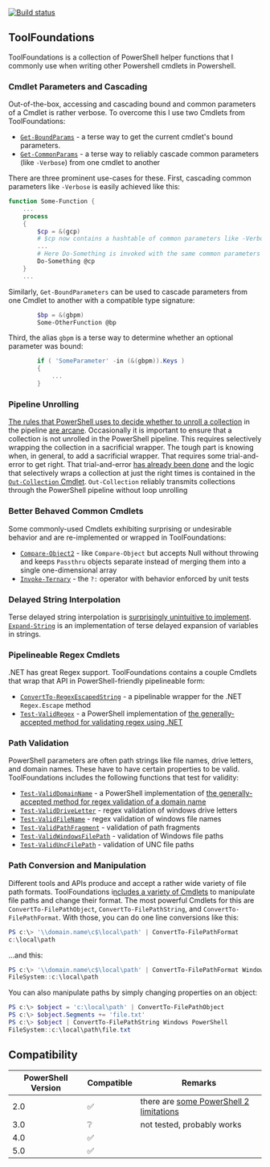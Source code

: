[![Build status](https://ci.appveyor.com/api/projects/status/mc207w55rqmuc13i/branch/master?svg=true&passingText=master%20-%20OK)](https://ci.appveyor.com/project/alx9r/toolfoundations/branch/master)

## ToolFoundations

ToolFoundations is a collection of PowerShell helper functions that I commonly use when writing other Powershell cmdlets in Powershell.

### Cmdlet Parameters and Cascading
Out-of-the-box, accessing and cascading bound and common parameters of a Cmdlet is rather verbose.  To overcome this I use two Cmdlets from ToolFoundations:

* [`Get-BoundParams`](./Functions/cmdlet.ps1) - a terse way to get the current cmdlet's bound parameters.
* [`Get-CommonParams`](./Functions/cmdlet.ps1) - a terse way to reliably cascade common parameters (like `-Verbose`) from one cmdlet to another

There are three prominent use-cases for these.  First, cascading common parameters like `-Verbose` is easily achieved like this:

````Powershell
function Some-Function {
	...
	process
	{
		$cp = &(gcp)
		# $cp now contains a hashtable of common parameters like -Verbose
		...
		# Here Do-Something is invoked with the same common parameters as the current script.
		Do-Something @cp 
	}
	...
````

Similarly, `Get-BoundParameters` can be used to cascade parameters from one Cmdlet to another with a compatible type signature:

````PowerShell
		$bp = &(gbpm)
		Some-OtherFunction @bp
````

Third, the alias `gbpm` is a terse way to determine whether an optional parameter was bound:

````PowerShell
		if ( 'SomeParameter' -in (&(gbpm)).Keys )
		{
			...
		}
````
### Pipeline Unrolling

[The rules that PowerShell uses to decide whether to unroll a collection](https://stackoverflow.com/q/28702588/1404637) in the pipeline [are arcane](https://stackoverflow.com/questions/28702588/in-what-conditions-does-powershell-unroll-items-in-the-pipeline#comment45704300_28707054).  Occasionally it is important to ensure that a collection is not unrolled in the PowerShell pipeline.  This requires selectively wrapping the collection in a sacrificial wrapper.  The tough part is knowing when, in general, to add a sacrificial wrapper.  That requires some trial-and-error to get right.  That trial-and-error [has already been done](https://stackoverflow.com/a/28707054/1404637) and the logic that selectively wraps a collection at just the right times is contained in the [`Out-Collection` Cmdlet](./Functions/collection.ps1).  `Out-Collection` reliably transmits collections through the PowerShell pipeline without loop unrolling

### Better Behaved Common Cmdlets

Some commonly-used Cmdlets exhibiting surprising or undesirable behavior and are re-implemented or wrapped in ToolFoundations:  
* [`Compare-Object2`](./Functions/compareObject2.ps1) - like `Compare-Object` but accepts Null without throwing and keeps `Passthru` objects separate instead of merging them into a single one-dimensional array
* [`Invoke-Ternary`](./Functions/invoke.ps1) - the `?:` operator with behavior enforced by unit tests

### Delayed String Interpolation
Terse delayed string interpolation is [surprisingly unintuitive to implement](https://stackoverflow.com/q/28616274/1404637).  [`Expand-String`](./Functions/string.ps1) is an implementation of terse delayed expansion of variables in strings.

### Pipelineable Regex Cmdlets
.NET has great Regex support.  ToolFoundations contains a couple Cmdlets that wrap that API in PowerShell-friendly pipelineable form:
* [`ConvertTo-RegexEscapedString`](./Functions/regex.ps1) - a pipelinable wrapper for the .NET `Regex.Escape` method
* [`Test-ValidRegex`](./Functions/regex.ps1) - a PowerShell implementation of [the generally-accepted method for validating regex using .NET](https://stackoverflow.com/a/1775017/1404637)

### Path Validation
PowerShell parameters are often path strings like file names, drive letters, and domain names.  These have to have certain properties to be valid.  ToolFoundations includes the following functions that test for validity:

* [`Test-ValidDomainName`](./Functions/domainName.ps1) - a PowerShell implementation of [the generally-accepted method for regex validation of a domain name](http://stackoverflow.com/a/20204811/1404637)
* [`Test-ValidDriveLetter`](./Functions/filePath.ps1) - regex validation of windows drive letters
* [`Test-ValidFileName`](./Functions/filePath.ps1) - regex validation of windows file names
* [`Test-ValidPathFragment`](./Functions/filePath.ps1) - validation of path fragments
* [`Test-ValidWindowsFilePath`](./Functions/filePath.ps1) - validation of Windows file paths
* [`Test-ValidUncFilePath`](./Functions/filePath.ps1) - validation of UNC file paths

### Path Conversion and Manipulation
Different tools and APIs produce and accept a rather wide variety of file path formats.  ToolFoundations i[ncludes a variety of Cmdlets](./Functions/filePath.ps1) to manipulate file paths and change their format.  The most powerful Cmdlets for this are `ConvertTo-FilePathObject`, `ConvertTo-FilePathString`, and `ConvertTo-FilePathFormat`.  With those, you can do one line conversions like this:

````PowerShell
PS c:\> '\\domain.name\c$\local\path' | ConvertTo-FilePathFormat
c:\local\path
````

...and this:

````PowerShell
PS c:\> '\\domain.name\c$\local\path' | ConvertTo-FilePathFormat Windows PowerShell
FileSystem::c:\local\path
````

You can also manipulate paths by simply changing properties on an object:

````PowerShell
PS c:\> $object = 'c:\local\path' | ConvertTo-FilePathObject
PS c:\> $object.Segments += 'file.txt'
PS c:\> $object | ConvertTo-FilePathString Windows PowerShell
FileSystem::c:\local\path\file.txt
````

## Compatibility

PowerShell Version | Compatible         | Remarks
-------------------|--------------------|--------
2.0                | :white_check_mark: | there are [some PowerShell 2 limitations](https://github.com/alx9r/ToolFoundations/labels/Powershell%202%20Limitation)
3.0                | :grey_question:    | not tested, probably works
4.0                | :white_check_mark: |
5.0                | :white_check_mark: |
